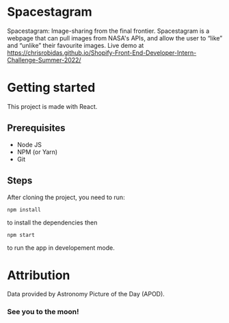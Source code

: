 # Spacestagram

Spacestagram: Image-sharing from the final frontier. Spacestagram is a webpage that can pull images from NASA's APIs, 
and allow the user to “like” and “unlike” their favourite images. Live demo at 
https://chrisrobidas.github.io/Shopify-Front-End-Developer-Intern-Challenge-Summer-2022/

# Getting started

This project is made with React.

## Prerequisites

- Node JS
- NPM (or Yarn)
- Git

## Steps

After cloning the project, you need to run:

```npm install```

to install the dependencies then

```npm start```

to run the app in developement mode.

# Attribution

Data provided by Astronomy Picture of the Day (APOD).

### See you to the moon!
